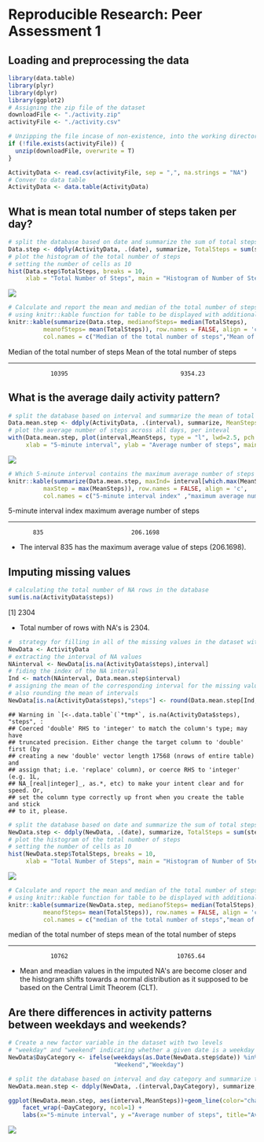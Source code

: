 # Reproducible Research: Peer Assessment 1

## Loading and preprocessing the data


```r
library(data.table)
library(plyr)
library(dplyr)
library(ggplot2)
# Assigning the zip file of the dataset
downloadFile <- "./activity.zip"
activityFile <- "./activity.csv"

# Unzipping the file incase of non-existence, into the working directory.
if (!file.exists(activityFile)) {
  unzip(downloadFile, overwrite = T)
}

ActivityData <- read.csv(activityFile, sep = ",", na.strings = "NA")
# Conver to data table
ActivityData <- data.table(ActivityData)
```

## What is mean total number of steps taken per day?


```r
# split the database based on date and summarize the sum of total steps in each date.
Data.step <- ddply(ActivityData, .(date), summarize, TotalSteps = sum(steps, na.rm = TRUE))
# plot the histogram of the total number of steps
# setting the number of cells as 10
hist(Data.step$TotalSteps, breaks = 10,
     xlab = "Total Number of Steps", main = "Histogram of Number of Steps per day")
```

![](PA1_template_files/figure-html/unnamed-chunk-2-1.png) 

```r
# Calculate and report the mean and median of the total number of steps taken per day
# using knitr::kable function for table to be displayed with additional formatting
knitr::kable(summarize(Data.step, medianofSteps= median(TotalSteps),
          meanofSteps= mean(TotalSteps)), row.names = FALSE, align = 'c',
          col.names = c("Median of the total number of steps","Mean of the total number of steps"))
```



 Median of the total number of steps    Mean of the total number of steps 
-------------------------------------  -----------------------------------
                10395                                9354.23              


## What is the average daily activity pattern?

```r
# split the database based on interval and summarize the mean of total steps in each interval.
Data.mean.step <- ddply(ActivityData, .(interval), summarize, MeanSteps = mean(steps, na.rm = TRUE))
# plot the average number of steps across all days, per inteval
with(Data.mean.step, plot(interval,MeanSteps, type = "l", lwd=2.5, pch = 18, col = "blue",
     xlab = "5-minute interval", ylab = "Average number of steps", main = "Average daily activity pattern per interval"))
```

![](PA1_template_files/figure-html/unnamed-chunk-3-1.png) 

```r
# Which 5-minute interval contains the maximum average number of steps 
knitr::kable(summarize(Data.mean.step, maxInd= interval[which.max(MeanSteps)], 
          maxStep = max(MeanSteps)), row.names = FALSE, align = 'c',
          col.names = c("5-minute interval index" ,"maximum average number of steps"))
```



 5-minute interval index    maximum average number of steps 
-------------------------  ---------------------------------
           835                         206.1698             

- The interval 835 has the maximum average value of steps (206.1698).

## Imputing missing values

```r
# calculating the total number of NA rows in the database
sum(is.na(ActivityData$steps))
```

[1] 2304

- Total number of rows with NA's is 2304.


```r
#  strategy for filling in all of the missing values in the dataset with the mean of that interval.
NewData <- ActivityData
# extracting the interval of NA values
NAinterval <- NewData[is.na(ActivityData$steps),interval]
# fiding the index of the NA interval
Ind <- match(NAinterval, Data.mean.step$interval)
# assigning the mean of the corresponding interval for the missing value indexes
# also rounding the mean of intervals
NewData[is.na(ActivityData$steps),"steps"] <- round(Data.mean.step[Ind,"MeanSteps"])
```

```
## Warning in `[<-.data.table`(`*tmp*`, is.na(ActivityData$steps), "steps", :
## Coerced 'double' RHS to 'integer' to match the column's type; may have
## truncated precision. Either change the target column to 'double' first (by
## creating a new 'double' vector length 17568 (nrows of entire table) and
## assign that; i.e. 'replace' column), or coerce RHS to 'integer' (e.g. 1L,
## NA_[real|integer]_, as.*, etc) to make your intent clear and for speed. Or,
## set the column type correctly up front when you create the table and stick
## to it, please.
```

```r
# split the database based on date and summarize the sum of total steps in each date.
NewData.step <- ddply(NewData, .(date), summarize, TotalSteps = sum(steps))
# plot the histogram of the total number of steps
# setting the number of cells as 10
hist(NewData.step$TotalSteps, breaks = 10,
     xlab = "Total Number of Steps", main = "Histogram of Number of Steps per day (imputed)")
```

![](PA1_template_files/figure-html/unnamed-chunk-5-1.png) 

```r
# Calculate and report the mean and median of the total number of steps taken per day
# using knitr::kable function for table to be displayed with additional formatting
knitr::kable(summarize(NewData.step, medianofSteps= median(TotalSteps),
          meanofSteps= mean(TotalSteps)), row.names = FALSE, align = 'c',
          col.names = c("median of the total number of steps","mean of the total number of steps"))
```



 median of the total number of steps    mean of the total number of steps 
-------------------------------------  -----------------------------------
                10762                               10765.64              

- Mean and meadian values in the imputed NA's are become closer and the histogram shifts towards a normal distribution as it supposed to be based on the Central Limit Theorem (CLT).

## Are there differences in activity patterns between weekdays and weekends?


```r
# Create a new factor variable in the dataset with two levels 
# "weekday" and "weekend" indicating whether a given date is a weekday or weekend day.
NewData$DayCategory <- ifelse(weekdays(as.Date(NewData.step$date)) %in% c("Saturday","Sunday"),
                              "Weekend","Weekday")

# split the database based on interval and day category and summarize the mean of total steps in each interval.
NewData.mean.step <- ddply(NewData, .(interval,DayCategory), summarize, MeanSteps = mean(steps))

ggplot(NewData.mean.step, aes(interval,MeanSteps))+geom_line(color="chartreuse4", lwd=1)+
    facet_wrap(~DayCategory, ncol=1) +
    labs(x="5-minute interval", y ="Average number of steps", title="Average daily activity pattern")
```

![](PA1_template_files/figure-html/unnamed-chunk-6-1.png) 
